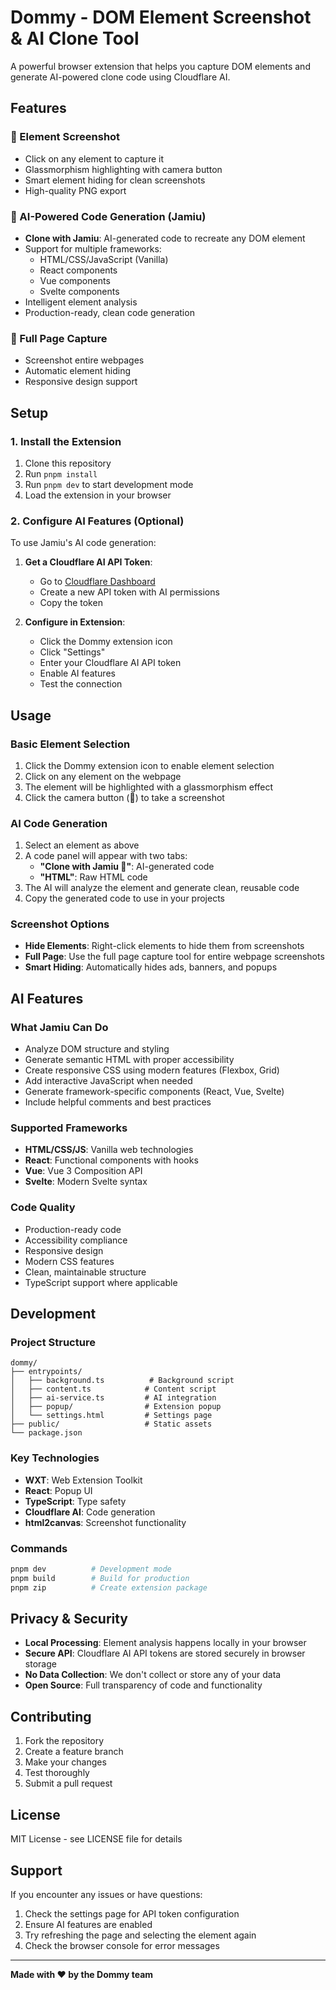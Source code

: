 # Dommy - DOM Element Screenshot & AI Clone Tool

A powerful browser extension that helps you capture DOM elements and generate AI-powered clone code using Cloudflare AI.

## Features

### 🎯 Element Screenshot

- Click on any element to capture it
- Glassmorphism highlighting with camera button
- Smart element hiding for clean screenshots
- High-quality PNG export

### 🤖 AI-Powered Code Generation (Jamiu)

- **Clone with Jamiu**: AI-generated code to recreate any DOM element
- Support for multiple frameworks:
  - HTML/CSS/JavaScript (Vanilla)
  - React components
  - Vue components
  - Svelte components
- Intelligent element analysis
- Production-ready, clean code generation

### 📄 Full Page Capture

- Screenshot entire webpages
- Automatic element hiding
- Responsive design support

## Setup

### 1. Install the Extension

1. Clone this repository
2. Run `pnpm install`
3. Run `pnpm dev` to start development mode
4. Load the extension in your browser

### 2. Configure AI Features (Optional)

To use Jamiu's AI code generation:

1. **Get a Cloudflare AI API Token**:

   - Go to [Cloudflare Dashboard](https://dash.cloudflare.com/profile/api-tokens)
   - Create a new API token with AI permissions
   - Copy the token

2. **Configure in Extension**:
   - Click the Dommy extension icon
   - Click "Settings"
   - Enter your Cloudflare AI API token
   - Enable AI features
   - Test the connection

## Usage

### Basic Element Selection

1. Click the Dommy extension icon to enable element selection
2. Click on any element on the webpage
3. The element will be highlighted with a glassmorphism effect
4. Click the camera button (📸) to take a screenshot

### AI Code Generation

1. Select an element as above
2. A code panel will appear with two tabs:
   - **"Clone with Jamiu 🤖"**: AI-generated code
   - **"HTML"**: Raw HTML code
3. The AI will analyze the element and generate clean, reusable code
4. Copy the generated code to use in your projects

### Screenshot Options

- **Hide Elements**: Right-click elements to hide them from screenshots
- **Full Page**: Use the full page capture tool for entire webpage screenshots
- **Smart Hiding**: Automatically hides ads, banners, and popups

## AI Features

### What Jamiu Can Do

- Analyze DOM structure and styling
- Generate semantic HTML with proper accessibility
- Create responsive CSS using modern features (Flexbox, Grid)
- Add interactive JavaScript when needed
- Generate framework-specific components (React, Vue, Svelte)
- Include helpful comments and best practices

### Supported Frameworks

- **HTML/CSS/JS**: Vanilla web technologies
- **React**: Functional components with hooks
- **Vue**: Vue 3 Composition API
- **Svelte**: Modern Svelte syntax

### Code Quality

- Production-ready code
- Accessibility compliance
- Responsive design
- Modern CSS features
- Clean, maintainable structure
- TypeScript support where applicable

## Development

### Project Structure

```
dommy/
├── entrypoints/
│   ├── background.ts          # Background script
│   ├── content.ts            # Content script
│   ├── ai-service.ts         # AI integration
│   ├── popup/                # Extension popup
│   └── settings.html         # Settings page
├── public/                   # Static assets
└── package.json
```

### Key Technologies

- **WXT**: Web Extension Toolkit
- **React**: Popup UI
- **TypeScript**: Type safety
- **Cloudflare AI**: Code generation
- **html2canvas**: Screenshot functionality

### Commands

```bash
pnpm dev          # Development mode
pnpm build        # Build for production
pnpm zip          # Create extension package
```

## Privacy & Security

- **Local Processing**: Element analysis happens locally in your browser
- **Secure API**: Cloudflare AI API tokens are stored securely in browser storage
- **No Data Collection**: We don't collect or store any of your data
- **Open Source**: Full transparency of code and functionality

## Contributing

1. Fork the repository
2. Create a feature branch
3. Make your changes
4. Test thoroughly
5. Submit a pull request

## License

MIT License - see LICENSE file for details

## Support

If you encounter any issues or have questions:

1. Check the settings page for API token configuration
2. Ensure AI features are enabled
3. Try refreshing the page and selecting the element again
4. Check the browser console for error messages

---

**Made with ❤️ by the Dommy team**
